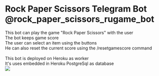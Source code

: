 # Rock Paper Scissors Telegram Bot @rock_paper_scissors_rugame_bot
This bot can play the game "Rock Paper Scissors" with the user\
The bot keeps game score\
The user can select an item using the buttons\
He can also reset the current score using the /resetgamescore command\
\
This bot is deployed on Heroku as worker\
It's uses embedded in Heroku PostgreSql as database
\
<img src = "https://i.ibb.co/QrT2H2f/image.png">
